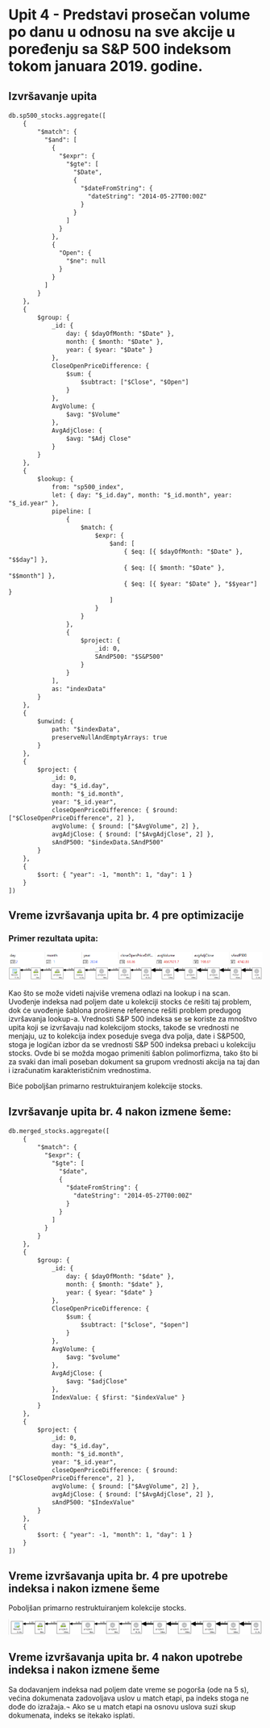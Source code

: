 # Upit 4 - Predstavi prosečan volume po danu u odnosu na sve akcije u poređenju sa S&P 500 indeksom tokom januara 2019. godine.

## Izvršavanje upita

```
db.sp500_stocks.aggregate([
    {
        "$match": {
          "$and": [
            {
              "$expr": {
                "$gte": [
                  "$Date",
                  {
                    "$dateFromString": {
                      "dateString": "2014-05-27T00:00Z"
                    }
                  }
                ]
              }
            },
            {
              "Open": {
                "$ne": null
              }
            }
          ]
        }
    },
    {
        $group: {
            _id: {
                day: { $dayOfMonth: "$Date" },
                month: { $month: "$Date" },
                year: { $year: "$Date" }
            },
            CloseOpenPriceDifference: {
                $sum: {
                    $subtract: ["$Close", "$Open"]
                }
            },
            AvgVolume: {
                $avg: "$Volume"
            },
            AvgAdjClose: {
                $avg: "$Adj Close"
            }
        }
    },
    {
        $lookup: {
            from: "sp500_index",
            let: { day: "$_id.day", month: "$_id.month", year: "$_id.year" },
            pipeline: [
                {
                    $match: {
                        $expr: {
                            $and: [
                                { $eq: [{ $dayOfMonth: "$Date" }, "$$day"] },
                                { $eq: [{ $month: "$Date" }, "$$month"] },
                                { $eq: [{ $year: "$Date" }, "$$year"] }
                            ]
                        }
                    }
                },
                {
                    $project: {
                        _id: 0,
                        SAndP500: "$S&P500"
                    }
                }
            ],
            as: "indexData"
        }
    },
    {
        $unwind: {
            path: "$indexData",
            preserveNullAndEmptyArrays: true 
        }
    },
    {
        $project: {
            _id: 0,
            day: "$_id.day",
            month: "$_id.month",
            year: "$_id.year",
            closeOpenPriceDifference: { $round: ["$CloseOpenPriceDifference", 2] },
            avgVolume: { $round: ["$AvgVolume", 2] },
            avgAdjClose: { $round: ["$AvgAdjClose", 2] },
            sAndP500: "$indexData.SAndP500"
        }
    },
    {
        $sort: { "year": -1, "month": 1, "day": 1 }
    }
])
```

## Vreme izvršavanja upita br. 4 pre optimizacije
### Primer rezultata upita:
![rezultat_upita](rezultat_upita.png)
![vreme_izvrsavanja_pre_optimizacije](vreme_izvrsavanja_pre_optimizacije.png)

Kao što se može videti najviše vremena odlazi na lookup i na scan. Uvođenje indeksa nad poljem date u kolekciji stocks će rešiti taj problem, dok će uvođenje šablona proširene reference rešiti problem predugog izvršavanja lookup-a. Vrednosti S&P 500 indeksa se se koriste za mnoštvo upita koji se izvršavaju nad kolekcijom stocks, takođe se vrednosti ne menjaju, uz to kolekcija index poseduje svega dva polja, date i S&P500, stoga je logičan izbor da se vrednosti S&P 500 indeksa prebaci u kolekciju stocks. Ovde bi se možda mogao primeniti šablon polimorfizma, tako što bi za svaki dan imali poseban dokument sa grupom vrednosti akcija na taj dan i izračunatim karakterističnim vrednostima. 

Biće poboljšan primarno restruktuiranjem kolekcije stocks.

## Izvršavanje upita br. 4 nakon izmene šeme:
```
db.merged_stocks.aggregate([
    {
        "$match": {
          "$expr": {
            "$gte": [
              "$date",
              {
                "$dateFromString": {
                  "dateString": "2014-05-27T00:00Z"
                }
              }
            ]
          }
        }
    },
    {
        $group: {
            _id: {
                day: { $dayOfMonth: "$date" },
                month: { $month: "$date" },
                year: { $year: "$date" }
            },
            CloseOpenPriceDifference: {
                $sum: {
                    $subtract: ["$close", "$open"]
                }
            },
            AvgVolume: {
                $avg: "$volume"
            },
            AvgAdjClose: {
                $avg: "$adjClose"
            },
            IndexValue: { $first: "$indexValue" } 
        }
    },
    {
        $project: {
            _id: 0,
            day: "$_id.day",
            month: "$_id.month",
            year: "$_id.year",
            closeOpenPriceDifference: { $round: ["$CloseOpenPriceDifference", 2] },
            avgVolume: { $round: ["$AvgVolume", 2] },
            avgAdjClose: { $round: ["$AvgAdjClose", 2] },
            sAndP500: "$IndexValue"  
        }
    },
    {
        $sort: { "year": -1, "month": 1, "day": 1 }
    }
])
```
## Vreme izvršavanja upita br. 4 pre upotrebe indeksa i nakon izmene šeme
Poboljšan primarno restruktuiranjem kolekcije stocks.

![vreme_izvrsavanja_uz_izmenu_seme](vreme_izvrsavanja_uz_izmenu_seme.png)

## Vreme izvršavanja upita br. 4 nakon upotrebe indeksa i nakon izmene šeme
Sa dodavanjem indeksa nad poljem date vreme se pogorša (ode na 5 s), većina dokumenata zadovoljava uslov u match etapi, pa indeks stoga ne dođe do izražaja.¬ Ako se u match etapi na osnovu uslova suzi skup dokumenata, indeks se itekako isplati.

